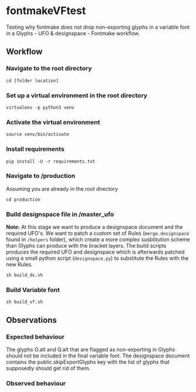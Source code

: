 # fontmakeVFtest
Testing why fontmake does not drop non-exporting glyphs in a  variable font in a Glyphs - UFO & designspace - Fontmake workflow.
 
## Workflow

### Navigate to the root directory
```
cd [folder location]
```

### Set up a virtual environment in the root directory

```
virtualenv -p python3 venv
```

### Activate the virtual environment

```
source venv/bin/activate
```

### Install requirements

```
pip install -U -r requirements.txt
```

### Navigate to /production
Assuming you are already in the root directory

```
cd production
```

### Build designspace file in /master_ufo
**Note:** At this stage we want to produce a designspace document and the required UFO's. We want to patch a custom set of Rules (`merge.designspace` found in `/helpers` folder), which create a more complex susbtitution scheme than Glyphs can produce with the bracket layers. The build scripts produces the required UFO and designspace which is afterwards patched using a small python script (`designspace.py`) to substitute the Rules with the new Rules.

```
sh build_ds.sh
```

### Build Variable font

```
sh build_vf.sh
``` 

## Observations

### Expected behaviour
The glyphs O.alt and Q.alt that are flagged as non-exporting in Glyphs should not be included in the final variable font.
The designspace document contains the public.skipExportGlyphs key with the list of glyphs that supposedly should get rid of them.

### Observed behaviour




